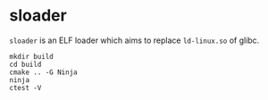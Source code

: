# sloader
`sloader` is an ELF loader which aims to replace `ld-linux.so` of glibc.
```
mkdir build
cd build
cmake .. -G Ninja
ninja
ctest -V
```
